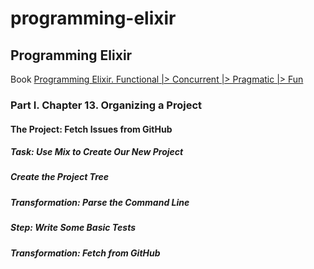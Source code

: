 # programming-elixir


## Programming Elixir
Book [Programming Elixir. Functional |> Concurrent |> Pragmatic |> Fun](https://pragprog.com/book/elixir/programming-elixir)

### Part I. Chapter 13. Organizing a Project

#### The Project: Fetch Issues from GitHub

##### Task: Use Mix to Create Our New Project
##### Create the Project Tree
##### Transformation: Parse the Command Line
##### Step: Write Some Basic Tests
##### Transformation: Fetch from GitHub
